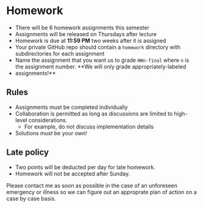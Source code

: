 # Homework

* There will be 6 homework assignments this semester
* Assignments will be released on Thursdays after lecture
* Homework is due at **11:59 PM** two weeks after it is assigned
* Your private GitHub repo should contain a `homework` directory with subdirectories for each assignment
* Name the assignment that you want us to grade `HWn-final` where `n` is the assignment number. **We will only grade appropriately-labeled
* assignments!**

## Rules

* Assignments must be completed individually
* Collaboration is permitted as long as discussions are limited to high-level considerations.
  - For example, do not discuss implementation details
* Solutions *must* be your own!

## Late policy

* Two points will be deducted per day for late homework. 
* Homework will not be accepted after Sunday.

Please contact me as soon as possible in the case of an unforeseen emergency or illness so we can figure out an approprate plan of action on a case by
case basis.
